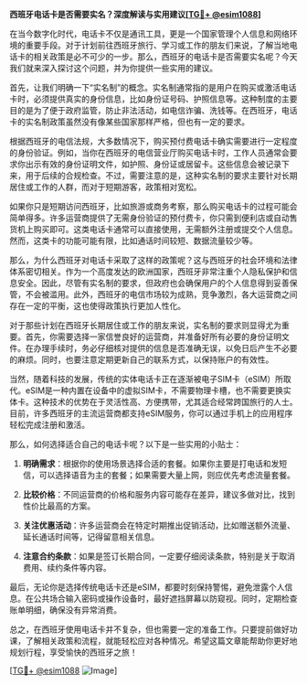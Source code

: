**西班牙电话卡是否需要实名？深度解读与实用建议[[TG💪+ @esim1088](https://t.me/s/esim1088)]**

在当今数字化时代，电话卡不仅是通讯工具，更是一个国家管理个人信息和网络环境的重要手段。对于计划前往西班牙旅行、学习或工作的朋友们来说，了解当地电话卡的相关政策是必不可少的一步。那么，西班牙的电话卡是否需要实名呢？今天我们就来深入探讨这个问题，并为你提供一些实用的建议。

首先，让我们明确一下“实名制”的概念。实名制通常指的是用户在购买或激活电话卡时，必须提供真实的身份信息，比如身份证号码、护照信息等。这种制度的主要目的是为了便于政府监管，防止非法活动，如电信诈骗、洗钱等。在西班牙，电话卡的实名制政策虽然没有像某些国家那样严格，但也有一定的要求。

根据西班牙的电信法规，大多数情况下，购买预付费电话卡确实需要进行一定程度的身份验证。例如，当你在西班牙的电信营业厅购买电话卡时，工作人员通常会要求你出示有效的身份证明文件，如护照、身份证或居留卡。这些信息会被记录下来，用于后续的合规检查。不过，需要注意的是，这种实名制的要求主要针对长期居住或工作的人群，而对于短期游客，政策相对宽松。

如果你只是短期访问西班牙，比如旅游或商务考察，那么购买电话卡的过程可能会简单得多。许多运营商提供了无需身份验证的预付费卡，你只需到便利店或自动售货机上购买即可。这类电话卡通常可以直接使用，无需额外注册或提交个人信息。然而，这类卡的功能可能有限，比如通话时间较短、数据流量较少等。

那么，为什么西班牙对电话卡采取了这样的政策呢？这与西班牙的社会环境和法律体系密切相关。作为一个高度发达的欧洲国家，西班牙非常注重个人隐私保护和信息安全。因此，尽管有实名制的要求，但政府也会确保用户的个人信息得到妥善保管，不会被滥用。此外，西班牙的电信市场较为成熟，竞争激烈，各大运营商之间存在一定的平衡，这也使得政策执行更加人性化。

对于那些计划在西班牙长期居住或工作的朋友来说，实名制的要求则显得尤为重要。首先，你需要选择一家信誉良好的运营商，并准备好所有必要的身份证明文件。在办理手续时，务必仔细核对提供的信息是否准确无误，以免日后产生不必要的麻烦。同时，也要注意定期更新自己的联系方式，以保持账户的有效性。

当然，随着科技的发展，传统的实体电话卡正在逐渐被电子SIM卡（eSIM）所取代。eSIM是一种内置在设备中的虚拟SIM卡，不需要物理卡槽，也不需要更换实体卡。这种技术的优势在于灵活性高、方便携带，尤其适合经常跨国旅行的人士。目前，许多西班牙的主流运营商都支持eSIM服务，你可以通过手机上的应用程序轻松完成注册和激活。

那么，如何选择适合自己的电话卡呢？以下是一些实用的小贴士：

1. **明确需求**：根据你的使用场景选择合适的套餐。如果你主要是打电话和发短信，可以选择语音为主的套餐；如果需要大量上网，则应优先考虑流量套餐。
   
2. **比较价格**：不同运营商的价格和服务内容可能存在差异，建议多做对比，找到性价比最高的方案。

3. **关注优惠活动**：许多运营商会在特定时期推出促销活动，比如赠送额外流量、延长通话时间等，记得留意相关信息。

4. **注意合约条款**：如果是签订长期合同，一定要仔细阅读条款，特别是关于取消费用、续约条件等内容。

最后，无论你是选择传统电话卡还是eSIM，都要时刻保持警惕，避免泄露个人信息。在公共场合输入密码或操作设备时，最好遮挡屏幕以防窥视。同时，定期检查账单明细，确保没有异常消费。

总之，在西班牙使用电话卡并不复杂，但也需要一定的准备工作。只要提前做好功课，了解相关政策和流程，就能轻松应对各种情况。希望这篇文章能帮助你更好地规划行程，享受愉快的西班牙之旅！

[[TG💪+ @esim1088](https://t.me/s/esim1088) ![Image](https://i.postimg.cc/4NQfJmqS/Snipaste-2025-05-13-00-14-12.png)]